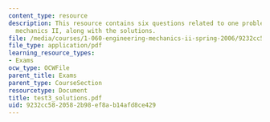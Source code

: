 ```yaml
---
content_type: resource
description: This resource contains six questions related to one problem on engineering
  mechanics II, along with the solutions.
file: /media/courses/1-060-engineering-mechanics-ii-spring-2006/9232cc5820582b98ef8ab14afd8ce429_test3_solutions.pdf
file_type: application/pdf
learning_resource_types:
- Exams
ocw_type: OCWFile
parent_title: Exams
parent_type: CourseSection
resourcetype: Document
title: test3_solutions.pdf
uid: 9232cc58-2058-2b98-ef8a-b14afd8ce429
---
```

